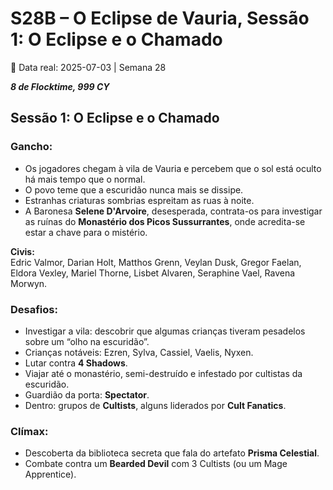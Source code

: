 # S28B – O Eclipse de Vauria, Sessão 1: O Eclipse e o Chamado
📅 Data real: 2025-07-03 | Semana 28  

***8 de Flocktime, 999 CY***

## Sessão 1: O Eclipse e o Chamado

### Gancho:
- Os jogadores chegam à vila de Vauria e percebem que o sol está oculto há mais tempo que o normal.  
- O povo teme que a escuridão nunca mais se dissipe.  
- Estranhas criaturas sombrias espreitam as ruas à noite.  
- A Baronesa **Selene D'Arvoire**, desesperada, contrata-os para investigar as ruínas do **Monastério dos Picos Sussurrantes**, onde acredita-se estar a chave para o mistério.  

**Civis:**  
Edric Valmor, Darian Holt, Matthos Grenn, Veylan Dusk, Gregor Faelan, Eldora Vexley, Mariel Thorne, Lisbet Alvaren, Seraphine Vael, Ravena Morwyn.  

### Desafios:
- Investigar a vila: descobrir que algumas crianças tiveram pesadelos sobre um “olho na escuridão”.  
- Crianças notáveis: Ezren, Sylva, Cassiel, Vaelis, Nyxen.  
- Lutar contra **4 Shadows**.  
- Viajar até o monastério, semi-destruído e infestado por cultistas da escuridão.  
- Guardião da porta: **Spectator**.  
- Dentro: grupos de **Cultists**, alguns liderados por **Cult Fanatics**.  

### Clímax:
- Descoberta da biblioteca secreta que fala do artefato **Prisma Celestial**.  
- Combate contra um **Bearded Devil** com 3 Cultists (ou um Mage Apprentice).  

